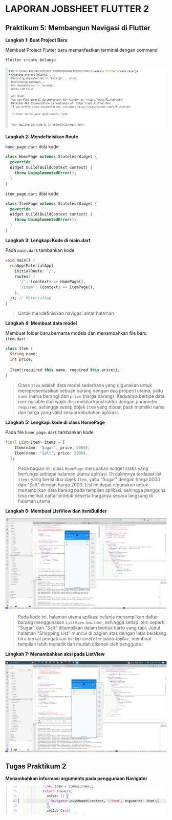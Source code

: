 # LAPORAN JOBSHEET FLUTTER 2

## Praktikum 5: Membangun Navigasi di Flutter

**Langkah 1: Buat Project Baru**

Membuat Project Flutter baru memanfaatkan terminal dengan command 
```bash
flutter create belanja
```

![tampilan](images/00.png)

**Langkah 2: Mendefinisikan Route**

`home_page.dart` diisi kode
```dart
class HomePage extends StatelessWidget {
  @override
  Widget build(BuildContext context) {
    throw UnimplementedError();
  }
}
```

`item_page.dart` diisi kode
```dart
class ItemPage extends StatelessWidget {
  @override
  Widget build(BuildContext context) {
    throw UnimplementedError();
  }
}
```

**Langkah 3: Lengkapi Kode di main.dart**

Pada `main.dart` tambahkan kode
```dart
void main() {
  runApp(MaterialApp(
    initialRoute: '/',
    routes: {
      '/': (context) => HomePage(),
      '/item': (context) => ItemPage(),
    },
  )); // MaterialApp
}
```

>Untuk mendefinisikan navigasi antar halaman

**Langkah 4: Membuat data model**

Membuat folder baru bernama models dan menambahkan file baru `item.dart`

```dart
class Item {
  String name;
  int price;

  Item({required this.name, required this.price});
}
```

> Class `Item` adalah data model sederhana yang digunakan untuk merepresentasikan sebuah barang dengan dua properti utama, yaitu `name` (nama barang) dan `price` (harga barang). Keduanya bertipe data non-nullable dan wajib diisi melalui konstruktor dengan parameter `required`, sehingga setiap objek `Item` yang dibuat pasti memiliki nama dan harga yang valid sesuai kebutuhan aplikasi.

**Langkah 5: Lengkapi kode di class HomePage**

Pada file `home_page.dart` tambahkan kode

```dart
final List<Item> items = [
    Item(name: 'Sugar', price: 5000),
    Item(name: 'Salt', price: 2000),
  ];
```

> Pada bagian ini, class `HomePage` merupakan widget statis yang berfungsi sebagai halaman utama aplikasi. Di dalamnya terdapat list `items` yang berisi dua objek `Item`, yaitu "Sugar" dengan harga 5000 dan "Salt" dengan harga 2000. List ini dapat digunakan untuk menampilkan data barang pada tampilan aplikasi, sehingga pengguna bisa melihat daftar produk beserta harganya secara langsung di halaman utama.

**Langkah 6: Membuat ListView dan itemBuilder**

![tampilan](images/01.png)

> Pada kode ini, halaman utama aplikasi belanja menampilkan daftar barang menggunakan `ListView.builder`, sehingga setiap item seperti "Sugar" dan "Salt" ditampilkan dalam bentuk kartu yang rapi. Judul halaman "Shopping List" muncul di bagian atas dengan latar belakang biru berkat pengaturan `backgroundColor` pada `AppBar`, membuat tampilan lebih menarik dan mudah dikenali oleh pengguna.

**Langkah 7: Menambahkan aksi pada ListView**

![tampilan](images/02.png)


## Tugas Praktikum 2
**Menambahkan informasi arguments pada penggunaan Navigator**

![tampilan](images/03.png)